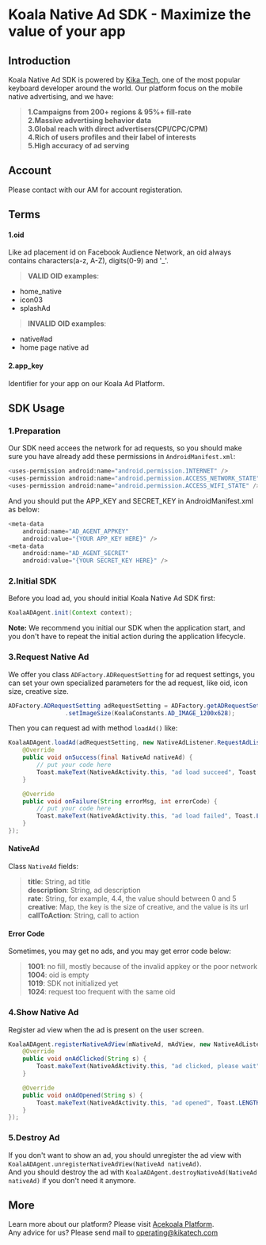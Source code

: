 # Koala Native Ad SDK - Maximize the value of your app

## Introduction
Koala Native Ad SDK is powered by [Kika Tech](http://kikatech.com/), one of the most popular keyboard developer around the world.
Our platform focus on the mobile native advertising, and we have:
> **1.Campaigns from 200+ regions & 95%+ fill-rate**<br/>
> **2.Massive advertising behavior data**<br/>
> **3.Global reach with direct advertisers(CPI/CPC/CPM)**<br/>
> **4.Rich of users profiles and their label of interests**<br/>
> **5.High accuracy of ad serving**<br/>

## Account
Please contact with our AM for account registeration.

## Terms
#### 1.oid
Like ad placement id on Facebook Audience Network, an oid always contains characters(a-z, A-Z), digits(0-9) and '_'.
> **VALID OID examples**:
- home_native
- icon03
- splashAd

> **INVALID OID examples**:
- native#ad
- home page native ad

#### 2.app_key
Identifier for your app on our Koala Ad Platform.
## SDK Usage
### 1.Preparation
Our SDK need accees the network for ad requests, so you should make sure you have already add these permissions in `AndroidManifest.xml`:

```java
<uses-permission android:name="android.permission.INTERNET" />
<uses-permission android:name="android.permission.ACCESS_NETWORK_STATE" />
<uses-permission android:name="android.permission.ACCESS_WIFI_STATE" />
```

And you should put the APP_KEY and SECRET_KEY in AndroidManifest.xml as below:

```java
<meta-data
    android:name="AD_AGENT_APPKEY"
    android:value="{YOUR APP_KEY HERE}" />
<meta-data
    android:name="AD_AGENT_SECRET"
    android:value="{YOUR SECRET_KEY HERE}" />
```

### 2.Initial SDK
Before you load ad, you should initial Koala Native Ad SDK first:


```java
KoalaADAgent.init(Context context);
```

**Note:** We recommend you initial our SDK when the application start, and you don't have to repeat the initial action during the application lifecycle.

### 3.Request Native Ad
We offer you class `ADFactory.ADRequestSetting` for ad request settings, you can set your own specialized parameters for the
ad request, like oid, icon size, creative size.

```java
ADFactory.ADRequestSetting adRequestSetting = ADFactory.getADRequestSetting({YOUR AD OID})
                .setImageSize(KoalaConstants.AD_IMAGE_1200x628);
```

Then you can request ad with method `loadAd()` like:

```java
KoalaADAgent.loadAd(adRequestSetting, new NativeAdListener.RequestAdListener() {
    @Override
    public void onSuccess(final NativeAd nativeAd) {
        // put your code here
        Toast.makeText(NativeAdActivity.this, "ad load succeed", Toast.LENGTH_SHORT).show();
    }

    @Override
    public void onFailure(String errorMsg, int errorCode) {
        // put your code here
        Toast.makeText(NativeAdActivity.this, "ad load failed", Toast.LENGTH_SHORT).show();
    }
});
```

#### NativeAd
Class `NativeAd` fields:
> **title**: String, ad title<br/>
> **description**: String, ad description<br/>
> **rate**: String, for example, 4.4, the value should between 0 and 5<br/>
> **creative**: Map, the key is the size of creative, and the value is its url<br/>
> **callToAction**: String, call to action<br/>

#### Error Code
Sometimes, you may get no ads, and you may get error code below:
> **1001**: no fill, mostly because of the invalid appkey or the poor network<br/>
> **1004**: oid is empty<br/>
> **1019**: SDK not initialized yet<br/>
> **1024**: request too frequent with the same oid<br/>

### 4.Show Native Ad
Register ad view when the ad is present on the user screen.

```java
KoalaADAgent.registerNativeAdView(mNativeAd, mAdView, new NativeAdListener.NativeAdClickedListener() {
    @Override
    public void onAdClicked(String s) {
        Toast.makeText(NativeAdActivity.this, "ad clicked, please wait", Toast.LENGTH_SHORT).show();
    }

    @Override
    public void onAdOpened(String s) {
        Toast.makeText(NativeAdActivity.this, "ad opened", Toast.LENGTH_SHORT).show();
    }
});
```

### 5.Destroy Ad
If you don't want to show an ad, you should unregister the ad view with `KoalaADAgent.unregisterNativeAdView(NativeAd nativeAd)`.<br/>
And you should destroy the ad with `KoalaADAgent.destroyNativeAd(NativeAd nativeAd)` if you don't need it anymore.

## More
Learn more about our platform?  Please visit [Acekoala Platform](http://www.acekoala.com/).<br/>
Any advice for us?  Please send mail to [operating@kikatech.com](operating@kikatech.com)

